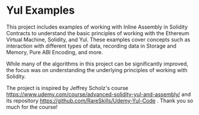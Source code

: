 # Yul Examples

This project includes examples of working with Inline Assembly in Solidity Contracts to understand the basic principles of working with the Ethereum Virtual Machine, Solidity, and Yul. These examples cover concepts such as interaction with different types of data, recording data in Storage and Memory, Pure ABI Encoding, and more.

While many of the algorithms in this project can be significantly improved, the focus was on understanding the underlying principles of working with Solidity.

The project is inspired by Jeffrey Scholz's course https://www.udemy.com/course/advanced-solidity-yul-and-assembly/ and its repository https://github.com/RareSkills/Udemy-Yul-Code . Thank you so much for the course!
